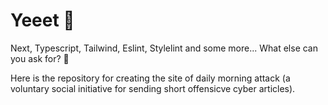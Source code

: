 # Yeeet 🌴

Next, Typescript, Tailwind, Eslint, Stylelint and some more...
What else can you ask for? 🥲

Here is the repository for creating the site of daily morning attack (a voluntary social initiative for sending short offensicve cyber articles).
